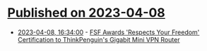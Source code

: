 # [Published on 2023-04-08](index.md)

* [2023-04-08, 16:34:00](https://news.slashdot.org/story/23/04/08/0548228/fsf-awards-respects-your-freedom-certification-to-thinkpenguins-gigabit-mini-vpn-router?utm_source=rss1.0mainlinkanon&utm_medium=feed) - [FSF Awards 'Respects Your Freedom' Certification to ThinkPenguin's Gigabit Mini VPN Router](https://news.slashdot.org/story/23/04/08/0548228/fsf-awards-respects-your-freedom-certification-to-thinkpenguins-gigabit-mini-vpn-router?utm_source=rss1.0mainlinkanon&utm_medium=feed)
